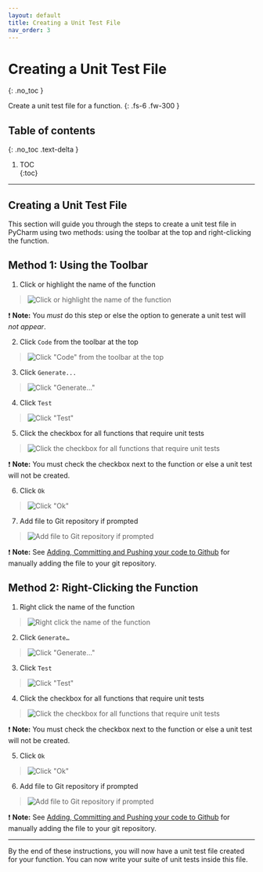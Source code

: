 ```yaml
---
layout: default
title: Creating a Unit Test File
nav_order: 3
---
```



# Creating a Unit Test File
{: .no_toc }

Create a unit test file for a function.
{: .fs-6 .fw-300 }

## Table of contents	
{: .no_toc .text-delta }	
1. TOC	
{:toc}

---

## Creating a Unit Test File
This section will guide you through the steps to create a unit test file in PyCharm using two methods: using the toolbar at the top and right-clicking the function.

## Method 1: Using the Toolbar


1. Click or highlight the name of the function
> ![Click or highlight the name of the function](../assets/images/task2-1-1.png)

❗ **Note:** You _must_ do this step or else the option to generate a unit test will _not appear_.

2. Click ```Code``` from the toolbar at the top
> ![Click "Code" from the toolbar at the top](../assets/images/task2-1-2.png)

3. Click ```Generate...```
> ![Click "Generate..."](../assets/images/task2-1-3.png)

4. Click ```Test```
> ![Click "Test"](../assets/images/task2-1-4.png)

5. Click the checkbox for all functions that require unit tests
> ![Click the checkbox for all functions that require unit tests](../assets/images/task2-1-5.png)

❗ **Note:** You must check the checkbox next to the function or else a unit test will not be created.

6. Click ```Ok```
> ![Click "Ok"](../assets/images/task2-1-6.png)

7. Add file to Git repository if prompted
> ![Add file to Git repository if prompted](../assets/images/task2-1-7.png)

❗ **Note:** See [Adding, Committing and Pushing your code to Github](https://dlee.ca/user-documentation/docs/task3/) for manually adding the file to your git repository.

## Method 2: Right-Clicking the Function


1. Right click the name of the function
> ![Right click the name of the function](../assets/images/task2-2-1.png)

2. Click ```Generate…```
> ![Click "Generate..."](../assets/images/task2-2-2.png)

3. Click ```Test```
> ![Click "Test"](../assets/images/task2-2-3.png)

4. Click the checkbox for all functions that require unit tests
> ![Click the checkbox for all functions that require unit tests](../assets/images/task2-2-4.png)

❗ **Note:** You must check the checkbox next to the function or else a unit test will not be created.

5. Click ```Ok```
> ![Click "Ok"](../assets/images/task2-2-5.png)

6. Add file to Git repository if prompted
> ![Add file to Git repository if prompted](../assets/images/task2-2-6.png)

❗ **Note:** See [Adding, Committing and Pushing your code to Github](https://dlee.ca/user-documentation/docs/task3/) for manually adding the file to your git repository.

---

By the end of these instructions, you will now have a unit test file created for your function. You can now write your suite of unit tests inside this file.
